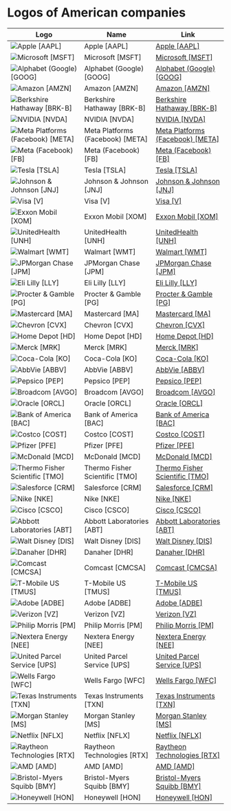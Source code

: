 # Logos of American companies

| Logo | Name  | Link |
| ---- | ----  | ---- |
| ![Apple [AAPL]](/img/128/AAPL-561df3a5.png) | Apple [AAPL] | [Apple [AAPL]](apple/logo/)
| ![Microsoft [MSFT]](/img/128/MSFT-d4084efe.png) | Microsoft [MSFT] | [Microsoft [MSFT]](microsoft/logo/)
| ![Alphabet (Google) [GOOG]](/img/128/GOOG-db4ce2fa.png) | Alphabet (Google) [GOOG] | [Alphabet (Google) [GOOG]](alphabet-google/logo/)
| ![Amazon [AMZN]](/img/128/AMZN-a0a79e0f.png) | Amazon [AMZN] | [Amazon [AMZN]](amazon/logo/)
| ![Berkshire Hathaway  [BRK-B]](/img/128/BRK-B-bb625ff0.png) | Berkshire Hathaway  [BRK-B] | [Berkshire Hathaway  [BRK-B]](berkshire-hathaway/logo/)
| ![NVIDIA [NVDA]](/img/128/NVDA-a0685949.png) | NVIDIA [NVDA] | [NVIDIA [NVDA]](nvidia/logo/)
| ![Meta Platforms (Facebook) [META]](/img/128/META-bdde1ff6.png) | Meta Platforms (Facebook) [META] | [Meta Platforms (Facebook) [META]](meta-platforms/logo/)
| ![Meta (Facebook) [FB]](/img/128/FB-6574e201.png) | Meta (Facebook) [FB] | [Meta (Facebook) [FB]](facebook/logo/)
| ![Tesla [TSLA]](/img/128/TSLA-003fc2b3.png) | Tesla [TSLA] | [Tesla [TSLA]](tesla/logo/)
| ![Johnson & Johnson [JNJ]](/img/128/JNJ-f011ccc4.png) | Johnson & Johnson [JNJ] | [Johnson & Johnson [JNJ]](johnson-and-johnson/logo/)
| ![Visa [V]](/img/128/V-6f36b1b0.png) | Visa [V] | [Visa [V]](visa/logo/)
| ![Exxon Mobil [XOM]](/img/128/XOM-187c54af.png) | Exxon Mobil [XOM] | [Exxon Mobil [XOM]](exxon-mobil/logo/)
| ![UnitedHealth [UNH]](/img/128/UNH-bcd16bd0.png) | UnitedHealth [UNH] | [UnitedHealth [UNH]](united-health/logo/)
| ![Walmart [WMT]](/img/128/WMT-89d8fde7.png) | Walmart [WMT] | [Walmart [WMT]](walmart/logo/)
| ![JPMorgan Chase [JPM]](/img/128/JPM-de90e814.png) | JPMorgan Chase [JPM] | [JPMorgan Chase [JPM]](jp-morgan-chase/logo/)
| ![Eli Lilly [LLY]](/img/128/LLY-90964c93.png) | Eli Lilly [LLY] | [Eli Lilly [LLY]](eli-lilly/logo/)
| ![Procter & Gamble [PG]](/img/128/PG-94d02266.png) | Procter & Gamble [PG] | [Procter & Gamble [PG]](procter-and-gamble/logo/)
| ![Mastercard [MA]](/img/128/MA-c5ac758c.png) | Mastercard [MA] | [Mastercard [MA]](mastercard/logo/)
| ![Chevron [CVX]](/img/128/CVX-01a0fc81.png) | Chevron [CVX] | [Chevron [CVX]](chevron/logo/)
| ![Home Depot [HD]](/img/128/HD-cfbb3285.png) | Home Depot [HD] | [Home Depot [HD]](home-depot/logo/)
| ![Merck [MRK]](/img/128/MRK-d0c3fb5d.png) | Merck [MRK] | [Merck [MRK]](merck/logo/)
| ![Coca-Cola [KO]](/img/128/KO-2819ca78.png) | Coca-Cola [KO] | [Coca-Cola [KO]](coca-cola/logo/)
| ![AbbVie [ABBV]](/img/128/ABBV-f1b16c99.png) | AbbVie [ABBV] | [AbbVie [ABBV]](abbvie/logo/)
| ![Pepsico [PEP]](/img/128/PEP-845a21f8.png) | Pepsico [PEP] | [Pepsico [PEP]](pepsico/logo/)
| ![Broadcom [AVGO]](/img/128/AVGO-64692aa1.png) | Broadcom [AVGO] | [Broadcom [AVGO]](broadcom/logo/)
| ![Oracle [ORCL]](/img/128/ORCL-401a5cf0.png) | Oracle [ORCL] | [Oracle [ORCL]](oracle/logo/)
| ![Bank of America  [BAC]](/img/128/BAC-bafafead.png) | Bank of America  [BAC] | [Bank of America  [BAC]](bank-of-america/logo/)
| ![Costco [COST]](/img/128/COST-165ddf53.png) | Costco [COST] | [Costco [COST]](costco/logo/)
| ![Pfizer [PFE]](/img/128/PFE-dd57af71.png) | Pfizer [PFE] | [Pfizer [PFE]](pfizer/logo/)
| ![McDonald [MCD]](/img/128/MCD-ebf0cb46.png) | McDonald [MCD] | [McDonald [MCD]](mcdonald/logo/)
| ![Thermo Fisher Scientific [TMO]](/img/128/TMO-c95fae2b.png) | Thermo Fisher Scientific [TMO] | [Thermo Fisher Scientific [TMO]](thermo-fisher-scientific/logo/)
| ![Salesforce [CRM]](/img/128/CRM-da285e55.png) | Salesforce [CRM] | [Salesforce [CRM]](salesforce/logo/)
| ![Nike [NKE]](/img/128/NKE-5a020eb7.png) | Nike [NKE] | [Nike [NKE]](nike/logo/)
| ![Cisco [CSCO]](/img/128/CSCO-4ae36ef9.png) | Cisco [CSCO] | [Cisco [CSCO]](cisco/logo/)
| ![Abbott Laboratories [ABT]](/img/128/ABT-98af6c0e.png) | Abbott Laboratories [ABT] | [Abbott Laboratories [ABT]](abbott-laboratories/logo/)
| ![Walt Disney [DIS]](/img/128/DIS-69b50ad6.png) | Walt Disney [DIS] | [Walt Disney [DIS]](walt-disney/logo/)
| ![Danaher [DHR]](/img/128/DHR-9a562a52.png) | Danaher [DHR] | [Danaher [DHR]](danaher/logo/)
| ![Comcast [CMCSA]](/img/128/CMCSA-7898d37a.png) | Comcast [CMCSA] | [Comcast [CMCSA]](comcast/logo/)
| ![T-Mobile US [TMUS]](/img/128/TMUS-a7712af4.png) | T-Mobile US [TMUS] | [T-Mobile US [TMUS]](t-mobile-us/logo/)
| ![Adobe [ADBE]](/img/128/ADBE-09353146.png) | Adobe [ADBE] | [Adobe [ADBE]](adobe/logo/)
| ![Verizon [VZ]](/img/128/VZ-b0cd495c.png) | Verizon [VZ] | [Verizon [VZ]](verizon/logo/)
| ![Philip Morris [PM]](/img/128/PM-f59b05bb.png) | Philip Morris [PM] | [Philip Morris [PM]](philip-morris/logo/)
| ![Nextera Energy [NEE]](/img/128/NEE-de4dbfda.png) | Nextera Energy [NEE] | [Nextera Energy [NEE]](nextera-energy/logo/)
| ![United Parcel Service [UPS]](/img/128/UPS-631a3677.png) | United Parcel Service [UPS] | [United Parcel Service [UPS]](ups/logo/)
| ![Wells Fargo [WFC]](/img/128/WFC-1101bb04.png) | Wells Fargo [WFC] | [Wells Fargo [WFC]](wells-fargo/logo/)
| ![Texas Instruments [TXN]](/img/128/TXN-85987635.png) | Texas Instruments [TXN] | [Texas Instruments [TXN]](texas-instruments/logo/)
| ![Morgan Stanley [MS]](/img/128/MS-9034f4d1.png) | Morgan Stanley [MS] | [Morgan Stanley [MS]](morgan-stanley/logo/)
| ![Netflix [NFLX]](/img/128/NFLX-22c5791a.png) | Netflix [NFLX] | [Netflix [NFLX]](netflix/logo/)
| ![Raytheon Technologies [RTX]](/img/128/RTX-bf9db9d5.png) | Raytheon Technologies [RTX] | [Raytheon Technologies [RTX]](raytheon-technologies/logo/)
| ![AMD [AMD]](/img/128/AMD-b72258b0.png) | AMD [AMD] | [AMD [AMD]](amd/logo/)
| ![Bristol-Myers Squibb [BMY]](/img/128/BMY-940cf095.png) | Bristol-Myers Squibb [BMY] | [Bristol-Myers Squibb [BMY]](bristol-myers-squibb/logo/)
| ![Honeywell [HON]](/img/128/HON-701122ce.png) | Honeywell [HON] | [Honeywell [HON]](honeywell/logo/)
